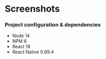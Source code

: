 # Screenshots

### Project configuration & dependencies 
* Node 14
* NPM 6
* React 18
* React Native 0.69.4
